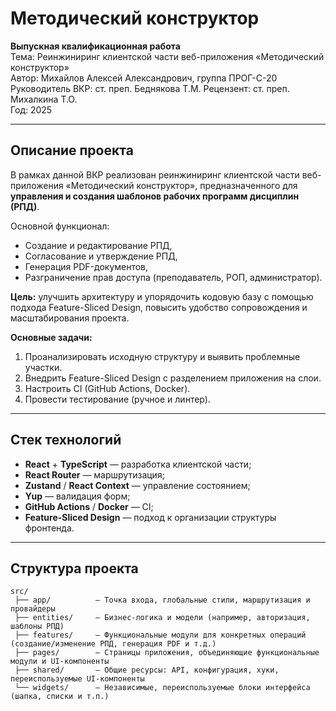 # Методический конструктор

**Выпускная квалификационная работа**  
Тема: Реинжиниринг клиентской части веб-приложения «Методический конструктор»  
Автор: Михайлов Алексей Александрович, группа ПРОГ-С-20  
Руководитель ВКР: ст. преп. Беднякова Т.М.
Рецензент: ст. преп. Михалкина Т.О.  
Год: 2025

---

## Описание проекта

В рамках данной ВКР реализован реинжиниринг клиентской части веб-приложения «Методический конструктор»,
предназначенного для **управления и создания шаблонов рабочих программ дисциплин (РПД)**.

Основной функционал:

- Создание и редактирование РПД,
- Согласование и утверждение РПД,
- Генерация PDF-документов,
- Разграничение прав доступа (преподаватель, РОП, администратор).

**Цель:** улучшить архитектуру и упорядочить кодовую базу с помощью подхода Feature-Sliced Design,
повысить удобство сопровождения и масштабирования проекта.

**Основные задачи:**

1. Проанализировать исходную структуру и выявить проблемные участки.
2. Внедрить Feature-Sliced Design с разделением приложения на слои.
3. Настроить CI (GitHub Actions, Docker).
4. Провести тестирование (ручное и линтер).

---

## Стек технологий

- **React** + **TypeScript** — разработка клиентской части;
- **React Router** — маршрутизация;
- **Zustand** / **React Context** — управление состоянием;
- **Yup** — валидация форм;
- **GitHub Actions** / **Docker** — CI;
- **Feature-Sliced Design** — подход к организации структуры фронтенда.

---

## Структура проекта

```plaintext
src/
 ├── app/          — Точка входа, глобальные стили, маршрутизация и провайдеры
 ├── entities/     — Бизнес-логика и модели (например, авторизация, шаблоны РПД)
 ├── features/     — Функциональные модули для конкретных операций (создание/изменение РПД, генерация PDF и т.д.)
 ├── pages/        — Страницы приложения, объединяющие функциональные модули и UI-компоненты
 ├── shared/       — Общие ресурсы: API, конфигурация, хуки, переиспользуемые UI-компоненты
 └── widgets/      — Независимые, переиспользуемые блоки интерфейса (шапка, списки и т.п.)
